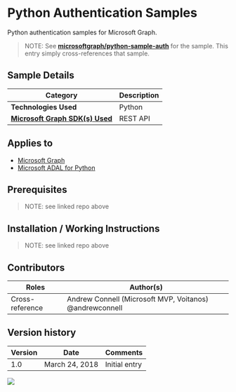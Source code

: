 # Python Authentication Samples

Python authentication samples for Microsoft Graph.

> NOTE: See **[microsoftgraph/python-sample-auth](https://github.com/microsoftgraph/python-sample-auth)** for the sample. This entry simply cross-references that sample.

## Sample Details

|               Category               | Description |
| ------------------------------------ | ----------- |
| **Technologies Used**                | Python      |
| **[Microsoft Graph SDK(s) Used][1]** | REST API    |

## Applies to

* [Microsoft Graph](https://developer.microsoft.com/en-us/graph)
* [Microsoft ADAL for Python](https://github.com/AzureAD/azure-activedirectory-library-for-python)

## Prerequisites

> NOTE: see linked repo above

## Installation / Working Instructions

> NOTE: see linked repo above

## Contributors

|      Roles      |                        Author(s)                        |
| --------------- | ------------------------------------------------------- |
| Cross-reference | Andrew Connell (Microsoft MVP, Voitanos) @andrewconnell |

## Version history

| Version |      Date      |   Comments    |
| ------- | -------------- | ------------- |
| 1.0     | March 24, 2018 | Initial entry |

[1]: https://developer.microsoft.com/en-us/graph/code-samples-and-sdks

![](https://telemetry.sharepointpnp.com/msgraph-community-samples/samples/python-auth)
